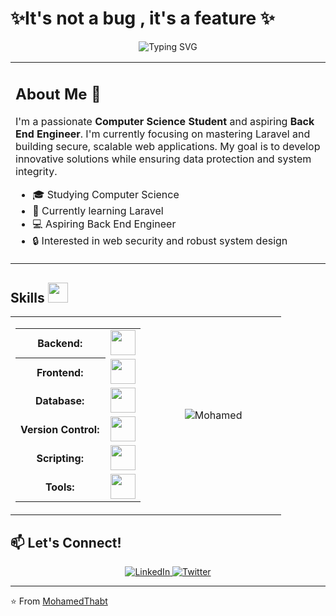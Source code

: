 # ✨It's not a bug , it's a feature ✨
<p align="center">
  <img src="https://readme-typing-svg.herokuapp.com?font=Fira+Code&pause=1000&color=2E9AE1&center=true&vCenter=true&width=435&lines=Always+learning%2C+always+growing;Passionate+about+web+development;Building+the+future+with+code" alt="Typing SVG" />
</p>

<table style="border: none;">
  <tr style="border: none;">
    <td width="100%" style="border: none;">
      <h2>About Me 🚀</h2>
      <p>I'm a passionate <strong>Computer Science Student</strong> and aspiring <strong>Back End Engineer</strong>. I'm currently focusing on mastering Laravel and building secure, scalable web applications. My goal is to develop innovative solutions while ensuring data protection and system integrity.</p>
      <ul>
        <li>🎓 Studying Computer Science</li>
        <li>🌱 Currently learning Laravel</li>
        <li>💻 Aspiring Back End Engineer</li>
        <li>🔒 Interested in web security and robust system design</li>
      </ul>
    </td>
  </tr>
</table>

## Skills <img src="https://media2.giphy.com/media/QssGEmpkyEOhBCb7e1/giphy.gif?cid=ecf05e47a0n3gi1bfqntqmob8g9aid1oyj2wr3ds3mg700bl&rid=giphy.gif" width="32px">

<table style="border: none;">
  <tr style="border: none;">
    <td style="border: none;">
      <table>
        <tr>
            <th style="font-weight: bold; padding-right: 10px; vertical-align: center; border: none;">Backend:</th>
            <td><img height="40" src="https://skillicons.dev/icons?i=php,laravel"/></td>
        </tr>
        <tr>
            <th style="font-weight: bold; padding-right: 10px; vertical-align: center;">Frontend:</th>
            <td><img height="40" src="https://skillicons.dev/icons?i=bootstrap,html,css,js"/></td>
        </tr>
        <tr>
            <th style="font-weight: bold; padding-right: 10px; vertical-align: center; border: none;">Database:</th>
            <td><img height="40" src="https://skillicons.dev/icons?i=mysql,mongodb,redis"/></td>
        </tr>
        <tr>
            <th style="font-weight: bold; padding-right: 10px; vertical-align: center; border: none;">Version Control:</th>
            <td><img height="40" src="https://skillicons.dev/icons?i=github,git"/></td>
        </tr>
        <tr>
            <th style="font-weight: bold; padding-right: 10px; vertical-align: center; border: none;">Scripting:</th>
            <td><img height="40" src="https://skillicons.dev/icons?i=bash"/></td>
        </tr>
        <tr>
            <th style="font-weight: bold; padding-right: 10px; vertical-align: center; border: none;">Tools:</th>
            <td><img height="40" src="https://skillicons.dev/icons?i=vscode,docker,figma"/></td>
        </tr>
      </table>
    </td>
    <td width="50%" align="center" style="border: none;">
      <img src="https://media.giphy.com/media/WUlplcMpOCEmTGBtBW/giphy.gif" alt="Mohamed" />
    </td>
  </tr>
</table>

## 📫 Let's Connect!

<p align="center">
  <a href="https://www.linkedin.com/in/mohamed-thabet-5694462a0" target="_blank">
    <img src="https://img.shields.io/badge/LinkedIn-0077B5?style=for-the-badge&logo=linkedin&logoColor=white" alt="LinkedIn"/>
  </a>
  <a href="https://twitter.com/Mohamed13546660" target="_blank">
    <img src="https://img.shields.io/badge/Twitter-1DA1F2?style=for-the-badge&logo=twitter&logoColor=white" alt="Twitter"/>
  </a>
</p>

---

⭐️ From [MohamedThabt](https://github.com/MohamedThabt)
